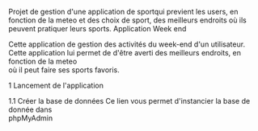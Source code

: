 
Projet de gestion d'une application de sportqui previent les users, 
en fonction de la meteo et des choix de sport, des meilleurs endroits 
où ils peuvent pratiquer leurs sports.
Application Week end 

Cette application de gestion des activités du week-end d'un utilisateur. 
Cette application lui permet de d'être averti des meilleurs endroits, en fonction de la meteo  
où il peut faire ses sports favoris.

1 Lancement de l'application

1.1 Créer la base de données 
Ce lien vous permet d'instancier la base de donnée dans   
phpMyAdmin


